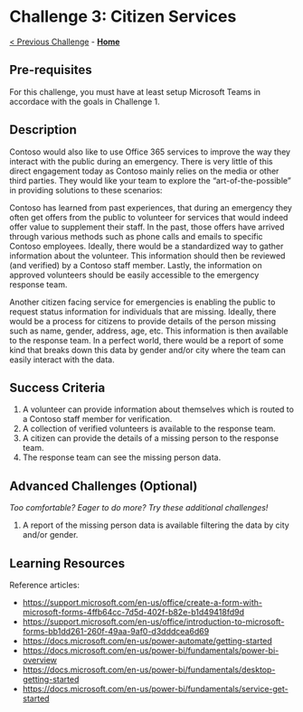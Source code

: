 # Challenge 3: Citizen Services

[< Previous Challenge](./02-firstresponders.md) - **[Home](../readme.md)**

## Pre-requisites
For this challenge, you must have at least setup Microsoft Teams in accordace with the goals in Challenge 1. 

## Description
Contoso would also like to use Office 365 services to improve the way they interact with the public during an emergency. There is very little of this direct engagement today as Contoso mainly relies on the media or other third parties. They would like your team to explore the “art-of-the-possible” in providing solutions to these scenarios: 

Contoso has learned from past experiences, that during an emergency they often get offers from the public to volunteer for services that would indeed offer value to supplement their staff. In the past, those offers have arrived through various methods such as phone calls and emails to specific Contoso employees. Ideally, there would be a standardized way to gather information about the volunteer. This information should then be reviewed (and verified) by a Contoso staff member. Lastly, the information on approved volunteers should be easily accessible to the emergency response team. 

Another citizen facing service for emergencies is enabling the public to request status information for individuals that are missing. Ideally, there would be a process for citizens to provide details of the person missing such as name, gender, address, age, etc. This information is then available to the response team. In a perfect world, there would be a report of some kind that breaks down this data by gender and/or city where the team can easily interact with the data.  


## Success Criteria

1. A volunteer can provide information about themselves which is routed to a Contoso staff member for verification. 
1. A collection of verified volunteers is available to the response team. 
1. A citizen can provide the details of a missing person to the response team.
1. The response team can see the missing person data.

## Advanced Challenges (Optional)

*Too comfortable?  Eager to do more?  Try these additional challenges!*

1. A report of the missing person data is available filtering the data by city and/or gender.  

## Learning Resources

Reference articles:
- <https://support.microsoft.com/en-us/office/create-a-form-with-microsoft-forms-4ffb64cc-7d5d-402f-b82e-b1d49418fd9d>
- <https://support.microsoft.com/en-us/office/introduction-to-microsoft-forms-bb1dd261-260f-49aa-9af0-d3dddcea6d69>
- <https://docs.microsoft.com/en-us/power-automate/getting-started>
- <https://docs.microsoft.com/en-us/power-bi/fundamentals/power-bi-overview>
- <https://docs.microsoft.com/en-us/power-bi/fundamentals/desktop-getting-started>
- <https://docs.microsoft.com/en-us/power-bi/fundamentals/service-get-started>








